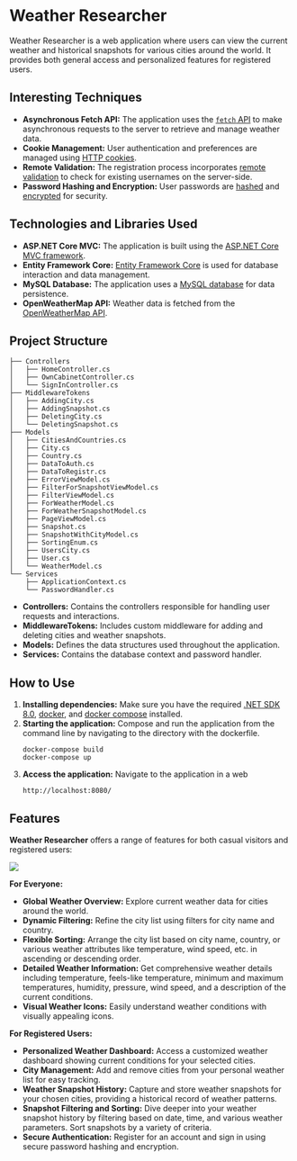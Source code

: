 # Weather Researcher

Weather Researcher is a web application where users can view the current weather and historical snapshots for various cities around the world. It provides both general access and personalized features for registered users.

## Interesting Techniques

- **Asynchronous Fetch API:**  The application uses the [`fetch` API](https://developer.mozilla.org/en-US/docs/Web/API/Fetch_API) to make asynchronous requests to the server to retrieve and manage weather data.
- **Cookie Management:**  User authentication and preferences are managed using [HTTP cookies](https://developer.mozilla.org/en-US/docs/Web/HTTP/Cookies).
- **Remote Validation:** The registration process incorporates [remote validation](https://developer.mozilla.org/en-US/docs/Web/API/HTMLFormElement/submit) to check for existing usernames on the server-side.
- **Password Hashing and Encryption:**  User passwords are [hashed](https://developer.mozilla.org/en-US/docs/Web/API/SubtleCrypto/digest) and [encrypted](https://developer.mozilla.org/en-US/docs/Web/API/Aes/encrypt) for security.

## Technologies and Libraries Used

- **ASP.NET Core MVC:** The application is built using the [ASP.NET Core MVC framework](https://learn.microsoft.com/en-us/aspnet/core/mvc/overview).
- **Entity Framework Core:**  [Entity Framework Core](https://learn.microsoft.com/en-us/ef/core/) is used for database interaction and data management.
- **MySQL Database:** The application uses a [MySQL database](https://www.mysql.com/) for data persistence.
- **OpenWeatherMap API:** Weather data is fetched from the [OpenWeatherMap API](https://openweathermap.org/api).

## Project Structure

```
├── Controllers
│   ├── HomeController.cs
│   ├── OwnCabinetController.cs
│   └── SignInController.cs
├── MiddlewareTokens
│   ├── AddingCity.cs
│   ├── AddingSnapshot.cs
│   ├── DeletingCity.cs
│   └── DeletingSnapshot.cs
├── Models
│   ├── CitiesAndCountries.cs
│   ├── City.cs
│   ├── Country.cs
│   ├── DataToAuth.cs
│   ├── DataToRegistr.cs
│   ├── ErrorViewModel.cs
│   ├── FilterForSnapshotViewModel.cs
│   ├── FilterViewModel.cs
│   ├── ForWeatherModel.cs
│   ├── ForWeatherSnapshotModel.cs
│   ├── PageViewModel.cs
│   ├── Snapshot.cs
│   ├── SnapshotWithCityModel.cs
│   ├── SortingEnum.cs
│   ├── UsersCity.cs
│   ├── User.cs
│   └── WeatherModel.cs
└── Services
    ├── ApplicationContext.cs
    └── PasswordHandler.cs

```

- **Controllers:**  Contains the controllers responsible for handling user requests and interactions.
- **MiddlewareTokens:** Includes custom middleware for adding and deleting cities and weather snapshots.
- **Models:** Defines the data structures used throughout the application.
- **Services:** Contains the database context and password handler.

## How to Use

1. **Installing dependencies:** Make sure you have the required [.NET SDK 8.0](https://dotnet.microsoft.com/en-us/download/dotnet/8.0), [docker](https://www.docker.com/products/docker-desktop/), and [docker compose](https://docs.docker.com/compose/install/) installed.
2. **Starting the application:** Compose and run the application from the command line by navigating to the directory with the dockerfile.
   ```
   docker-compose build
   docker-compose up
   ```
3. **Access the application:** Navigate to the application in a web 
    ```
   http://localhost:8080/
   ```

## Features

**Weather Researcher** offers a range of features for both casual visitors and registered users:

![](WebApplication1/WebApplication1/result.gif)

**For Everyone:**

- **Global Weather Overview:**  Explore current weather data for cities around the world.
- **Dynamic Filtering:**  Refine the city list using filters for city name and country.
- **Flexible Sorting:** Arrange the city list based on city name, country, or various weather attributes like temperature, wind speed, etc. in ascending or descending order.
- **Detailed Weather Information:** Get comprehensive weather details including temperature, feels-like temperature, minimum and maximum temperatures, humidity, pressure, wind speed, and a description of the current conditions.
- **Visual Weather Icons:** Easily understand weather conditions with visually appealing icons.

**For Registered Users:**

- **Personalized Weather Dashboard:** Access a customized weather dashboard showing current conditions for your selected cities.
- **City Management:** Add and remove cities from your personal weather list for easy tracking.
- **Weather Snapshot History:** Capture and store weather snapshots for your chosen cities, providing a historical record of weather patterns.
- **Snapshot Filtering and Sorting:** Dive deeper into your weather snapshot history by filtering based on date, time, and various weather parameters. Sort snapshots by a variety of criteria.
- **Secure Authentication:**  Register for an account and sign in using secure password hashing and encryption. 

